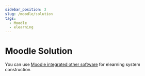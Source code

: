 ```yaml
---
sidebar_position: 2
slug: /moodle/solution
tags:
  - Moodle
  - elearning
---
```


# Moodle Solution

You can use [Moodle integrated other software](https://moodle.com/certified-integrations/) for elearning system construction.


